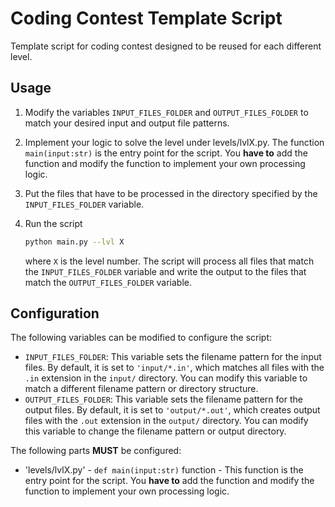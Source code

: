 # Coding Contest Template Script

Template script for coding contest designed to be reused for each different level.

## Usage

1. Modify the variables `INPUT_FILES_FOLDER` and `OUTPUT_FILES_FOLDER` to match your desired input and output file patterns. 

2. Implement your logic to solve the level under levels/lvlX.py. The function `main(input:str)` is the entry point for the script. You **have to** add the function and modify the function to implement your own processing logic.

3. Put the files that have to be processed in the directory specified by the `INPUT_FILES_FOLDER` variable.

4. Run the script

   ```bash
   python main.py --lvl X
   ```

   where `X` is the level number. The script will process all files that match the `INPUT_FILES_FOLDER` variable and write the output to the files that match the `OUTPUT_FILES_FOLDER` variable.


## Configuration

The following variables can be modified to configure the script:

   - `INPUT_FILES_FOLDER`: This variable sets the filename pattern for the input files. By default, it is set to `'input/*.in'`, which matches all files with the `.in` extension in the `input/` directory. You can modify this variable to match a different filename pattern or directory structure.
   - `OUTPUT_FILES_FOLDER`: This variable sets the filename pattern for the output files. By default, it is set to `'output/*.out'`, which creates output files with the `.out` extension in the `output/` directory. You can modify this variable to change the filename pattern or output directory.

The following parts **MUST** be configured:

- 'levels/lvlX.py' - `def main(input:str)` function - This function is the entry point for the script. You **have to** add the function and modify the function to implement your own processing logic.